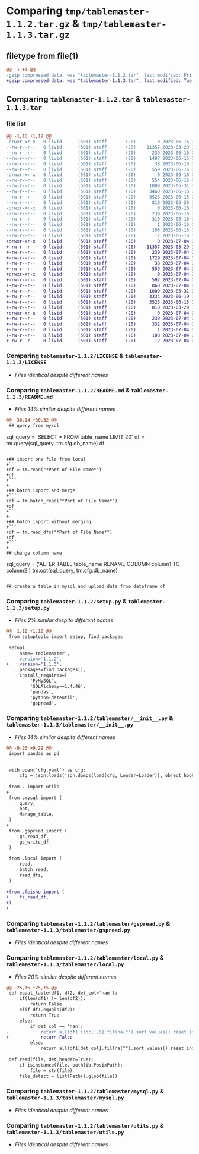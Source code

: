 # Comparing `tmp/tablemaster-1.1.2.tar.gz` & `tmp/tablemaster-1.1.3.tar.gz`

## filetype from file(1)

```diff
@@ -1 +1 @@
-gzip compressed data, was "tablemaster-1.1.2.tar", last modified: Fri Jun 16 09:19:26 2023, max compression
+gzip compressed data, was "tablemaster-1.1.3.tar", last modified: Tue Jul  4 07:56:49 2023, max compression
```

## Comparing `tablemaster-1.1.2.tar` & `tablemaster-1.1.3.tar`

### file list

```diff
@@ -1,18 +1,19 @@
-drwxr-xr-x   0 livid      (501) staff       (20)        0 2023-06-16 09:19:26.455368 tablemaster-1.1.2/
--rw-r--r--   0 livid      (501) staff       (20)    11357 2023-03-29 11:23:27.000000 tablemaster-1.1.2/LICENSE
--rw-r--r--   0 livid      (501) staff       (20)      239 2023-06-16 09:19:26.455254 tablemaster-1.1.2/PKG-INFO
--rw-r--r--   0 livid      (501) staff       (20)     1487 2023-06-15 08:49:46.000000 tablemaster-1.1.2/README.md
--rw-r--r--   0 livid      (501) staff       (20)       38 2023-06-16 09:19:26.455401 tablemaster-1.1.2/setup.cfg
--rw-r--r--   0 livid      (501) staff       (20)      559 2023-06-16 09:19:10.000000 tablemaster-1.1.2/setup.py
-drwxr-xr-x   0 livid      (501) staff       (20)        0 2023-06-16 09:19:26.454439 tablemaster-1.1.2/tablemaster/
--rw-r--r--   0 livid      (501) staff       (20)      554 2023-06-16 08:49:52.000000 tablemaster-1.1.2/tablemaster/__init__.py
--rw-r--r--   0 livid      (501) staff       (20)     1009 2023-05-31 07:12:09.000000 tablemaster-1.1.2/tablemaster/gspread.py
--rw-r--r--   0 livid      (501) staff       (20)     3460 2023-06-16 09:17:37.000000 tablemaster-1.1.2/tablemaster/local.py
--rw-r--r--   0 livid      (501) staff       (20)     3523 2023-06-15 07:01:48.000000 tablemaster-1.1.2/tablemaster/mysql.py
--rw-r--r--   0 livid      (501) staff       (20)      810 2023-03-29 11:23:27.000000 tablemaster-1.1.2/tablemaster/utils.py
-drwxr-xr-x   0 livid      (501) staff       (20)        0 2023-06-16 09:19:26.455114 tablemaster-1.1.2/tablemaster.egg-info/
--rw-r--r--   0 livid      (501) staff       (20)      239 2023-06-16 09:19:26.000000 tablemaster-1.1.2/tablemaster.egg-info/PKG-INFO
--rw-r--r--   0 livid      (501) staff       (20)      310 2023-06-16 09:19:26.000000 tablemaster-1.1.2/tablemaster.egg-info/SOURCES.txt
--rw-r--r--   0 livid      (501) staff       (20)        1 2023-06-16 09:19:26.000000 tablemaster-1.1.2/tablemaster.egg-info/dependency_links.txt
--rw-r--r--   0 livid      (501) staff       (20)      108 2023-06-16 09:19:26.000000 tablemaster-1.1.2/tablemaster.egg-info/requires.txt
--rw-r--r--   0 livid      (501) staff       (20)       12 2023-06-16 09:19:26.000000 tablemaster-1.1.2/tablemaster.egg-info/top_level.txt
+drwxr-xr-x   0 livid      (501) staff       (20)        0 2023-07-04 07:56:49.052387 tablemaster-1.1.3/
+-rw-r--r--   0 livid      (501) staff       (20)    11357 2023-03-29 11:23:27.000000 tablemaster-1.1.3/LICENSE
+-rw-r--r--   0 livid      (501) staff       (20)      239 2023-07-04 07:56:49.052260 tablemaster-1.1.3/PKG-INFO
+-rw-r--r--   0 livid      (501) staff       (20)     1729 2023-07-04 07:26:19.000000 tablemaster-1.1.3/README.md
+-rw-r--r--   0 livid      (501) staff       (20)       38 2023-07-04 07:56:49.052422 tablemaster-1.1.3/setup.cfg
+-rw-r--r--   0 livid      (501) staff       (20)      559 2023-07-04 07:56:02.000000 tablemaster-1.1.3/setup.py
+drwxr-xr-x   0 livid      (501) staff       (20)        0 2023-07-04 07:56:49.051411 tablemaster-1.1.3/tablemaster/
+-rw-r--r--   0 livid      (501) staff       (20)      597 2023-07-04 07:53:41.000000 tablemaster-1.1.3/tablemaster/__init__.py
+-rw-r--r--   0 livid      (501) staff       (20)      868 2023-07-04 07:53:14.000000 tablemaster-1.1.3/tablemaster/feishu.py
+-rw-r--r--   0 livid      (501) staff       (20)     1009 2023-05-31 07:12:09.000000 tablemaster-1.1.3/tablemaster/gspread.py
+-rw-r--r--   0 livid      (501) staff       (20)     3334 2023-06-19 10:02:57.000000 tablemaster-1.1.3/tablemaster/local.py
+-rw-r--r--   0 livid      (501) staff       (20)     3523 2023-06-15 07:01:48.000000 tablemaster-1.1.3/tablemaster/mysql.py
+-rw-r--r--   0 livid      (501) staff       (20)      810 2023-03-29 11:23:27.000000 tablemaster-1.1.3/tablemaster/utils.py
+drwxr-xr-x   0 livid      (501) staff       (20)        0 2023-07-04 07:56:49.052117 tablemaster-1.1.3/tablemaster.egg-info/
+-rw-r--r--   0 livid      (501) staff       (20)      239 2023-07-04 07:56:49.000000 tablemaster-1.1.3/tablemaster.egg-info/PKG-INFO
+-rw-r--r--   0 livid      (501) staff       (20)      332 2023-07-04 07:56:49.000000 tablemaster-1.1.3/tablemaster.egg-info/SOURCES.txt
+-rw-r--r--   0 livid      (501) staff       (20)        1 2023-07-04 07:56:49.000000 tablemaster-1.1.3/tablemaster.egg-info/dependency_links.txt
+-rw-r--r--   0 livid      (501) staff       (20)      108 2023-07-04 07:56:49.000000 tablemaster-1.1.3/tablemaster.egg-info/requires.txt
+-rw-r--r--   0 livid      (501) staff       (20)       12 2023-07-04 07:56:49.000000 tablemaster-1.1.3/tablemaster.egg-info/top_level.txt
```

### Comparing `tablemaster-1.1.2/LICENSE` & `tablemaster-1.1.3/LICENSE`

 * *Files identical despite different names*

### Comparing `tablemaster-1.1.2/README.md` & `tablemaster-1.1.3/README.md`

 * *Files 14% similar despite different names*

```diff
@@ -30,14 +30,32 @@
 ## query from mysql
 ```
 sql_query = 'SELECT * FROM table_name LIMIT 20'
 df = tm.query(sql_query, tm.cfg.db_name)
 df
 ```
 
+## import one file from local
+```
+df = tm.read("*Part of File Name*")
+df
+```
+
+## batch import and merge
+```
+df = tm.batch_read("*Part of File Name*")
+df
+```
+
+## batch import without merging
+```
+df = tm.read_dfs("*Part of File Name*")
+df
+```
+
 ## change column name
 ```
 sql_query = ('ALTER TABLE table_name RENAME COLUMN column1 TO column2')
 tm.opt(sql_query, tm.cfg.db_name)
 ```
 
 ## create a table in mysql and upload data from dataframe df
```

### Comparing `tablemaster-1.1.2/setup.py` & `tablemaster-1.1.3/setup.py`

 * *Files 2% similar despite different names*

```diff
@@ -1,12 +1,12 @@
 from setuptools import setup, find_packages
 
 setup(
     name='tablemaster',
-    version='1.1.2',
+    version='1.1.3',
     packages=find_packages(),
     install_requires=[
         'PyMySQL',
         'SQLAlchemy==1.4.46',
         'pandas',
         'python-dateutil',
         'gspread',
```

### Comparing `tablemaster-1.1.2/tablemaster/__init__.py` & `tablemaster-1.1.3/tablemaster/__init__.py`

 * *Files 14% similar despite different names*

```diff
@@ -9,23 +9,29 @@
 import pandas as pd
 
 
 with open('cfg.yaml') as cfg:
     cfg = json.loads(json.dumps(load(cfg, Loader=Loader)), object_hook=lambda d: SimpleNamespace(**d))
 
 from . import utils
+
 from .mysql import (
     query,
     opt,
     Manage_table,
 )
+
 from .gspread import (
     gs_read_df,
     gs_write_df,
 )
 
 from .local import (
     read,
     batch_read,
     read_dfs,
 )
 
+from .feishu import (
+    fs_read_df,
+)
+
```

### Comparing `tablemaster-1.1.2/tablemaster/gspread.py` & `tablemaster-1.1.3/tablemaster/gspread.py`

 * *Files identical despite different names*

### Comparing `tablemaster-1.1.2/tablemaster/local.py` & `tablemaster-1.1.3/tablemaster/local.py`

 * *Files 20% similar despite different names*

```diff
@@ -25,15 +25,15 @@
 def equal_table(df1, df2, det_col='nan'):
     if(len(df1) != len(df2)):
         return False
     elif df1.equals(df2):
         return True
     else:
         if det_col == 'nan':
-            return all(df1.iloc[:,0].fillna("").sort_values().reset_index(drop=True) == df2.iloc[:,0].fillna("").sort_values().reset_index(drop=True))
+            return False
         else:
             return all(df1[det_col].fillna("").sort_values().reset_index(drop=True).fillna(0) == df2[det_col].fillna("").sort_values().reset_index(drop=True))
 
 def read(file, det_header=True):
     if isinstance(file, pathlib.PosixPath):
         file = str(file)
     file_detect = list(Path().glob(file))
```

### Comparing `tablemaster-1.1.2/tablemaster/mysql.py` & `tablemaster-1.1.3/tablemaster/mysql.py`

 * *Files identical despite different names*

### Comparing `tablemaster-1.1.2/tablemaster/utils.py` & `tablemaster-1.1.3/tablemaster/utils.py`

 * *Files identical despite different names*

